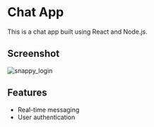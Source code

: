# Chat App

This is a  chat app built using React and Node.js.

## Screenshot
![snappy_login](https://github.com/user-attachments/assets/0cac0c6a-9a83-40f9-b5a8-eee0999f82d0)



## Features

- Real-time messaging
- User authentication
